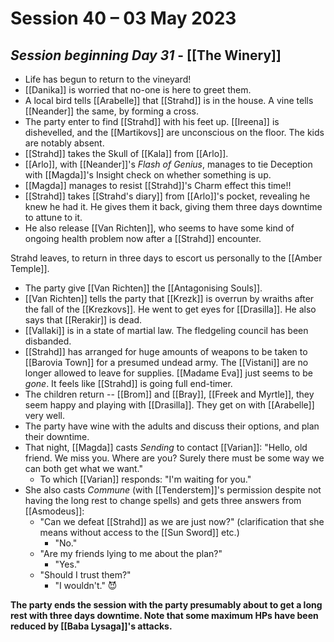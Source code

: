 # Session 40 – 03 May 2023

## *Session beginning Day 31* - [[The Winery]]

- Life has begun to return to the vineyard!
- [[Danika]] is worried that no-one is here to greet them.
- A local bird tells [[Arabelle]] that [[Strahd]] is in the house. A vine tells [[Neander]] the same, by forming a cross.
- The party enter to find [[Strahd]] with his feet up. [[Ireena]] is dishevelled, and the [[Martikovs]] are unconscious on the floor. The kids are notably absent.
- [[Strahd]] takes the Skull of [[Kala]] from [[Arlo]].
- [[Arlo]], with [[Neander]]'s *Flash of Genius*, manages to tie Deception with [[Magda]]'s Insight check on whether something is up.
- [[Magda]] manages to resist [[Strahd]]'s Charm effect this time!!
- [[Strahd]] takes [[Strahd's diary]] from [[Arlo]]'s pocket, revealing he knew he had it. He gives them it back, giving them three days downtime to attune to it.
- He also release [[Van Richten]], who seems to have some kind of ongoing health problem now after a [[Strahd]] encounter.

Strahd leaves, to return in three days to escort us personally to the [[Amber Temple]].

- The party give [[Van Richten]] the [[Antagonising Souls]].
- [[Van Richten]] tells the party that [[Krezk]] is overrun by wraiths after the fall of the [[Krezkovs]]. He went to get eyes for [[Drasilla]]. He also says that [[Rerakir]] is dead.
- [[Vallaki]] is in a state of martial law. The fledgeling council has been disbanded.
- [[Strahd]] has arranged for huge amounts of weapons to be taken to [[Barovia Town]] for a presumed undead army. The [[Vistani]] are no longer allowed to leave for supplies. [[Madame Eva]] just seems to be *gone*. It feels like [[Strahd]] is going full end-timer.
- The children return -- [[Brom]] and [[Bray]], [[Freek and Myrtle]], they seem happy and playing with [[Drasilla]]. They get on with [[Arabelle]] very well.
- The party have wine with the adults and discuss their options, and plan their downtime.
- That night, [[Magda]] casts *Sending* to contact [[Varian]]: "Hello, old friend. We miss you. Where are you? Surely there must be some way we can both get what we want." 
	- To which [[Varian]] responds: "I'm waiting for you."
- She also casts *Commune* (with [[Tenderstem]]'s permission despite not having the long rest to change spells) and gets three answers from [[Asmodeus]]:
	- "Can we defeat [[Strahd]] as we are just now?" (clarification that she means without access to the [[Sun Sword]] etc.) 
		- "No."
	- "Are my friends lying to me about the plan?"
		- "Yes."
	- "Should I trust them?"
		- "I wouldn't." 😈

**The party ends the session with the party presumably about to get a long rest with three days downtime. Note that some maximum HPs have been reduced by [[Baba Lysaga]]'s attacks.**